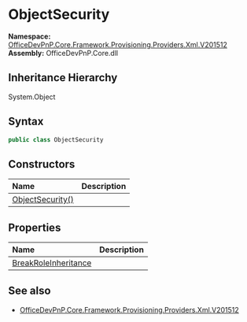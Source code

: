 # ObjectSecurity
  

**Namespace:** [OfficeDevPnP.Core.Framework.Provisioning.Providers.Xml.V201512](OfficeDevPnP.Core.Framework.Provisioning.Providers.Xml.V201512.md)  
**Assembly:** OfficeDevPnP.Core.dll  
## Inheritance Hierarchy
System.Object  

## Syntax
```C#
public class ObjectSecurity
```
## Constructors
|**Name**|**Description**|
|:-----|:-----|
| [ObjectSecurity()](OfficeDevPnP.Core.Framework.Provisioning.Providers.Xml.V201512.ObjectSecurity.ctor1.md) | 
## Properties
|**Name**|**Description**|
|:-----|:-----|
| [BreakRoleInheritance](OfficeDevPnP.Core.Framework.Provisioning.Providers.Xml.V201512.ObjectSecurity.BreakRoleInheritance.md) | 
## See also
- [OfficeDevPnP.Core.Framework.Provisioning.Providers.Xml.V201512](OfficeDevPnP.Core.Framework.Provisioning.Providers.Xml.V201512.md)
